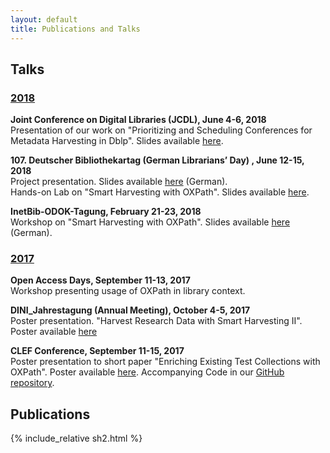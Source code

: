```yaml
---
layout: default
title: Publications and Talks
---
```


## Talks

<!--- 
2019

**Learning. Knowledge. Data. Analytics. (LWDA), September 30 - October 2, 2019**
    - Presentation of our work on "Prioritizing and Scheduling Conferences for Metadata Harvesting in Dblp" (resubmit). Slides available [here]().-->

### [2018]()

**Joint Conference on Digital Libraries (JCDL), June 4-6, 2018**  
Presentation of our work on "Prioritizing and Scheduling Conferences for Metadata Harvesting in Dblp". Slides available [here](https://doi.org/10.6084/m9.figshare.6477905.v2).

**107. Deutscher Bibliothekartag (German Librarians’ Day) , June 12-15, 2018**  
Project presentation. Slides available [here](https://opus4.kobv.de/opus4-bib-info/frontdoor/index/index/searchtype/collection/id/16752/docId/3626/start/2/rows/20) (German).  
Hands-on Lab on "Smart Harvesting with OXPath". Slides available [here](https://opus4.kobv.de/opus4-bib-info/frontdoor/index/index/searchtype/collection/id/16865/docId/15738/start/0/rows/20).

**InetBib-ODOK-Tagung, February 21-23, 2018**  
Workshop on "Smart Harvesting with OXPath". Slides available [here](https://eldorado.tu-dortmund.de/handle/2003/36849) (German).
    
### [2017]()

**Open Access Days, September 11-13, 2017**  
Workshop presenting usage of OXPath in library context.

**DINI_Jahrestagung (Annual Meeting), October 4-5, 2017**  
Poster presentation. "Harvest Research Data with Smart Harvesting II". Poster available [here](https://doi.org/10.6084/m9.figshare.5488114.v1)

**CLEF Conference, September 11-15, 2017**  
Poster presentation to short paper "Enriching Existing Test Collections with OXPath". Poster available [here](https://doi.org/10.1145/3197026.3197069). Accompanying Code in our [GitHub repository](https://github.com/irgroup/clef2017).


## Publications

{% include_relative sh2.html %}
